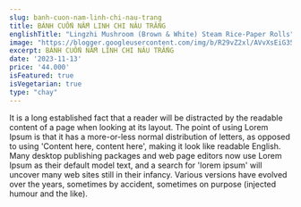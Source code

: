 ```yaml
---
slug: banh-cuon-nam-linh-chi-nau-trang
title: BÁNH CUỐN NẤM LINH CHI NÂU TRẮNG
englishTitle: "Lingzhi Mushroom (Brown & White) Steam Rice-Paper Rolls"
image: "https://blogger.googleusercontent.com/img/b/R29vZ2xl/AVvXsEiG35fsEbIRm6hm8_JULBjoo8sCNuDaWha3fm1NPu3Zv5S4LUR3db2GmBrBPaIWFFiLKOyK4WBDVjFmGTzX_LWgBrdbnWDl9NECyBQGYas3vIOCQBY9eHYjopD6o4-09iVir0S5qBxJ0m3ZYuYianv4y3Yg55KDaMwsLveDRynI9DyRlg/s1600/CuonNamLinhChi(Nau-Trang).jpg"
excerpt: BÁNH CUỐN NẤM LINH CHI NÂU TRẮNG
date: '2023-11-13'
price: '44.000'
isFeatured: true
isVegetarian: true
type: "chay"
---
```

It is a long established fact that a reader will be distracted by the readable content of a page when looking at its layout. The point of using Lorem Ipsum is that it has a more-or-less normal distribution of letters, as opposed to using 'Content here, content here', making it look like readable English. Many desktop publishing packages and web page editors now use Lorem Ipsum as their default model text, and a search for 'lorem ipsum' will uncover many web sites still in their infancy. Various versions have evolved over the years, sometimes by accident, sometimes on purpose (injected humour and the like). 

